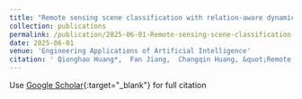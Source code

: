 ```yaml
---
title: "Remote sensing scene classification with relation-aware dynamic graph neural networks"
collection: publications
permalink: /publication/2025-06-01-Remote-sensing-scene-classification-with-relation-aware-dynamic-graph-neural-networks
date: 2025-06-01
venue: 'Engineering Applications of Artificial Intelligence'
citation: ' Qionghao Huang*,  Fan Jiang,  Changqin Huang, &quot;Remote sensing scene classification with relation-aware dynamic graph neural networks.&quot; Engineering Applications of Artificial Intelligence, 2025.'
---
```

Use [Google Scholar](https://scholar.google.com/scholar?q=Remote+sensing+scene+classification+with+relation+aware+dynamic+graph+neural+networks){:target="_blank"} for full citation